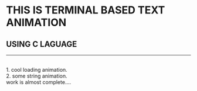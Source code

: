 # THIS IS TERMINAL BASED TEXT ANIMATION
## USING C LAGUAGE
---
<br>
1. cool loading animation.
<br>
2. some string animation.
<br>
work is almost complete....
